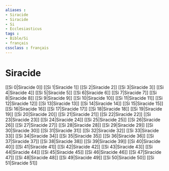 ```yaml
---
aliases : 
- Siracide
- Siracide
- Si
- Ecclesiasticus
tags : 
- Bible/Si
- français
cssclass : français
---
```


# Siracide

[[Si 0|Siracide 0]]
[[Si 1|Siracide 1]]
[[Si 2|Siracide 2]]
[[Si 3|Siracide 3]]
[[Si 4|Siracide 4]]
[[Si 5|Siracide 5]]
[[Si 6|Siracide 6]]
[[Si 7|Siracide 7]]
[[Si 8|Siracide 8]]
[[Si 9|Siracide 9]]
[[Si 10|Siracide 10]]
[[Si 11|Siracide 11]]
[[Si 12|Siracide 12]]
[[Si 13|Siracide 13]]
[[Si 14|Siracide 14]]
[[Si 15|Siracide 15]]
[[Si 16|Siracide 16]]
[[Si 17|Siracide 17]]
[[Si 18|Siracide 18]]
[[Si 19|Siracide 19]]
[[Si 20|Siracide 20]]
[[Si 21|Siracide 21]]
[[Si 22|Siracide 22]]
[[Si 23|Siracide 23]]
[[Si 24|Siracide 24]]
[[Si 25|Siracide 25]]
[[Si 26|Siracide 26]]
[[Si 27|Siracide 27]]
[[Si 28|Siracide 28]]
[[Si 29|Siracide 29]]
[[Si 30|Siracide 30]]
[[Si 31|Siracide 31]]
[[Si 32|Siracide 32]]
[[Si 33|Siracide 33]]
[[Si 34|Siracide 34]]
[[Si 35|Siracide 35]]
[[Si 36|Siracide 36]]
[[Si 37|Siracide 37]]
[[Si 38|Siracide 38]]
[[Si 39|Siracide 39]]
[[Si 40|Siracide 40]]
[[Si 41|Siracide 41]]
[[Si 42|Siracide 42]]
[[Si 43|Siracide 43]]
[[Si 44|Siracide 44]]
[[Si 45|Siracide 45]]
[[Si 46|Siracide 46]]
[[Si 47|Siracide 47]]
[[Si 48|Siracide 48]]
[[Si 49|Siracide 49]]
[[Si 50|Siracide 50]]
[[Si 51|Siracide 51]]
